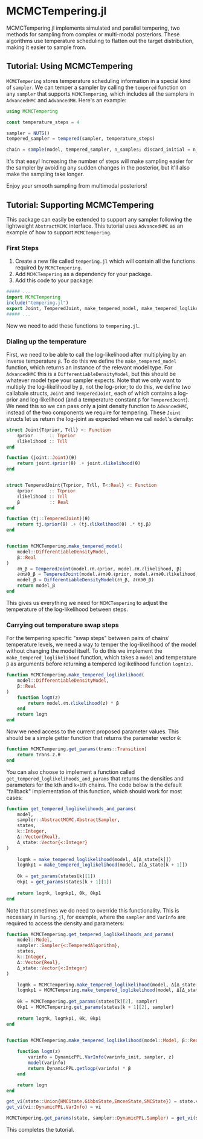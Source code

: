 # MCMCTempering.jl

MCMCTempering.jl implements simulated and parallel tempering, two methods for sampling from complex or multi-modal posteriors. These algorithms use temperature scheduling to flatten out the target distribution, making it easier to sample from.


## Tutorial: Using MCMCTempering

`MCMCTempering` stores temperature scheduling information in a special kind of `sampler`. We can temper a sampler by calling the `tempered` function on any `sampler` that supports `MCMCTempering`, which includes all the samplers in `AdvancedHMC` and `AdvancedMH`. Here's an example:

```julia
using MCMCTempering

const temperature_steps = 4

sampler = NUTS()
tempered_sampler = tempered(sampler, temperature_steps)

chain = sample(model, tempered_sampler, n_samples; discard_initial = n_adapts)
```

It's that easy! Increasing the number of steps will make sampling easier for the sampler by avoiding any sudden changes in the posterior, but it'll also make the sampling take longer.

Enjoy your smooth sampling from multimodal posteriors!


## Tutorial: Supporting MCMCTempering

This package can easily be extended to support any sampler following the lightweight `AbstractMCMC` interface. This tutorial uses `AdvancedHMC` as an example of how to support `MCMCTempering`.

### First Steps

1. Create a new file called `tempering.jl` which will contain all the functions required by `MCMCTempering`. 
2. Add `MCMCTempering` as a dependency for your package.
3. Add this code to your package:

```julia
##### ...
import MCMCTempering
include("tempering.jl")
export Joint, TemperedJoint, make_tempered_model, make_tempered_loglikelihood, get_params, step
##### ...
```

Now we need to add these functions to `tempering.jl`.


### Dialing up the temperature

First, we need to be able to call the log-likelihood after multiplying by an inverse temperature `β`. To do this we define the `make_tempered_model` function, which returns an instance of the relevant model type. For `AdvancedHMC` this is a `DifferentiableDensityModel`, but this should be whatever model type your sampler expects. Note that we only want to multiply the log-likelihood by `β`, not the log-prior; to do this, we define two callabale structs, `Joint` and `TemperedJoint`, each of which contains a log-prior and log-likelihood (and a temperature constant `β` for `TemperedJoint`). We need this so we can pass only a joint density function to `AdvancedHMC`, instead of the two components we require for tempering. These `Joint` structs let us return the log-joint as expected when we call  `model`'s density:

```julia
struct Joint{Tℓprior, Tℓll} <: Function
    ℓprior      :: Tℓprior
    ℓlikelihood :: Tℓll
end

function (joint::Joint)(θ)
    return joint.ℓprior(θ) .+ joint.ℓlikelihood(θ)
end


struct TemperedJoint{Tℓprior, Tℓll, T<:Real} <: Function
    ℓprior      :: Tℓprior
    ℓlikelihood :: Tℓll
    β           :: Real
end

function (tj::TemperedJoint)(θ)
    return tj.ℓprior(θ) .+ (tj.ℓlikelihood(θ) .* tj.β)
end


function MCMCTempering.make_tempered_model(
    model::DifferentiableDensityModel,
    β::Real
)
    ℓπ_β = TemperedJoint(model.ℓπ.ℓprior, model.ℓπ.ℓlikelihood, β)
    ∂ℓπ∂θ_β = TemperedJoint(model.∂ℓπ∂θ.ℓprior, model.∂ℓπ∂θ.ℓlikelihood, β)
    model_β = DifferentiableDensityModel(ℓπ_β, ∂ℓπ∂θ_β)
    return model_β
end
```

This gives us everything we need for `MCMCTempering` to adjust the temperature of the log-likelihood between steps.


### Carrying out temperature swap steps

For the tempering specific "swap steps" between pairs of chains' temperature levels, we need a way to temper the log-likelihood of the model without changing the model itself. To do this we implement the `make_tempered_loglikelihood` function, which takes a `model` and temperature `β` as arguments before returning a tempered loglikelihood function `logπ(z)`.

```julia
function MCMCTempering.make_tempered_loglikelihood(
    model::DifferentiableDensityModel,
    β::Real
)
    function logπ(z)
        return model.ℓπ.ℓlikelihood(z) * β
    end
    return logπ
end
```

Now we need access to the current proposed parameter values. This should be a simple getter function that returns the parameter vector `θ`:

```julia
function MCMCTempering.get_params(trans::Transition)
    return trans.z.θ
end
```

You can also choose to implement a function called `get_tempered_loglikelihoods_and_params` that returns the densities and parameters for the `k`th and `k+1`th chains. The code below is the default "fallback" implementation of this function, which should work for most cases:

```julia
function get_tempered_loglikelihoods_and_params(
    model,
    sampler::AbstractMCMC.AbstractSampler,
    states,
    k::Integer,
    Δ::Vector{Real},
    Δ_state::Vector{<:Integer}
)
    
    logπk = make_tempered_loglikelihood(model, Δ[Δ_state[k]])
    logπkp1 = make_tempered_loglikelihood(model, Δ[Δ_state[k + 1]])
    
    θk = get_params(states[k][1])
    θkp1 = get_params(states[k + 1][1])
    
    return logπk, logπkp1, θk, θkp1
end
```

Note that sometimes we do need to override this functionality. This is necessary in `Turing.jl`, for example, where the `sampler` and `VarInfo` are required to access the density and parameters:

```julia
function MCMCTempering.get_tempered_loglikelihoods_and_params(
    model::Model,
    sampler::Sampler{<:TemperedAlgorithm},
    states,
    k::Integer,
    Δ::Vector{Real},
    Δ_state::Vector{<:Integer}
)

    logπk = MCMCTempering.make_tempered_loglikelihood(model, Δ[Δ_state[k]], sampler, get_vi(states[k][2]))
    logπkp1 = MCMCTempering.make_tempered_loglikelihood(model, Δ[Δ_state[k + 1]], sampler, get_vi(states[k + 1][2]))
    
    θk = MCMCTempering.get_params(states[k][2], sampler)
    θkp1 = MCMCTempering.get_params(states[k + 1][2], sampler)
    
    return logπk, logπkp1, θk, θkp1
end


function MCMCTempering.make_tempered_loglikelihood(model::Model, β::Real, sampler::DynamicPPL.Sampler, varinfo_init::DynamicPPL.VarInfo)
    
    function logπ(z)
        varinfo = DynamicPPL.VarInfo(varinfo_init, sampler, z)
        model(varinfo)
        return DynamicPPL.getlogp(varinfo) * β
    end

    return logπ
end

get_vi(state::Union{HMCState,GibbsState,EmceeState,SMCState}) = state.vi
get_vi(vi::DynamicPPL.VarInfo) = vi

MCMCTempering.get_params(state, sampler::DynamicPPL.Sampler) = get_vi(state)[sampler]
```

This completes the tutorial.
